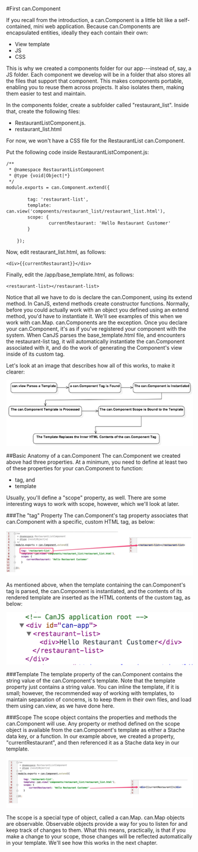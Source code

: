 #First can.Component <a name="first-component"></a>

If you recall from the introduction, a can.Component is a little bit like a self-contained, mini web application. Because can.Components are encapsulated entities, ideally they each contain their own:

- View template
- JS
- CSS

This is why we created a components folder for our app---instead of, say, a JS folder. Each component we develop will be in a folder that also stores all the files that support that component. This makes components portable, enabling you to reuse them across projects. It also isolates them, making them easier to test and maintain.

In the components folder, create a subfolder called "restaurant_list". Inside that, create the following files: 

- RestaurantListComponent.js. 
- restaurant_list.html

For now, we won't have a CSS file for the RestaurantList can.Component.

Put the following code inside RestaurantListComponent.js:

	/**
     * @namespace RestaurantListComponent
     * @type {void|Object|*}
     */
    module.exports = can.Component.extend({
    
            tag: 'restaurant-list',
            template: can.view('components/restaurant_list/restaurant_list.html'),
            scope: {
            		currentRestaurant: 'Hello Restaurant Customer'
            }
    
        });

Now, edit restaurant_list.html, as follows:

	<div>{{currentRestaurant}}</div>

Finally, edit the /app/base_template.html, as follows:

	<restaurant-list></restaurant-list>

Notice that all we have to do is declare the can.Component, using its extend method. In CanJS, extend methods create constructor functions. Normally, before you could actually work with an object you defined using an extend method, you'd have to instantiate it. We'll see examples of this when we work with can.Map. can.Components are the exception. Once you declare your can.Component, it's as if you've registered your component with the system. When CanJS parses the base_template.html file, and encounters the restaurant-list tag, it will automatically instantiate the can.Component associated with it, and do the work of generating the Component's view inside of its custom tag. 

Let's look at an image that describes how all of this works, to make it clearer:

![](images/ComponentLoadCycle.png)

##Basic Anatomy of a can.Component
The can.Component we created above had three properties. At a minimum, you need to define at least two of these properties for your can.Component to function:

- tag, and
- template

Usually, you'll define a "scope" property, as well. There are some interesting ways to work with scope, however, which we'll look at later.

###The "tag" Property
The can.Component's tag property associates that can.Component with a specific, custom HTML tag, as below:

![](images/ComponentTagLinkDiagram.png)

As mentioned above, when the template containing the can.Component's tag is parsed, the can.Component is instantiated, and the contents of its rendered template are inserted as the HTML contents of the custom tag, as below:

![](images/ComponentTagRenderedHTML.png)

###Template
The template property of the can.Component contains the string value of the can.Component's template. Note that the template property just contains a string value. You can inline the template, if it is small; however, the recommended way of working with templates, to maintain separation of concerns, is to keep them in their own files, and load them using can.view, as we have done here.

###Scope
The scope object contains the properties and methods the can.Component will use. Any property or method defined on the scope object is available from the can.Component's template as either a Stache data key, or a function. In our example above, we created a property, "currentRestaurant", and then referenced it as a Stache data key in our template. 

![](images/ComponentScopeTemplateLink.png)

The scope is a special type of object, called a can.Map. can.Map objects are observable. Observable objects provide a way for you to listen for and keep track of changes to them. What this means, practically, is that if you make a change to your scope, those changes will be reflected automatically in your template. We'll see how this works in the next chapter.